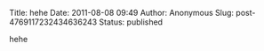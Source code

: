 Title: hehe
Date: 2011-08-08 09:49
Author: Anonymous
Slug: post-4769117232434636243
Status: published

hehe

